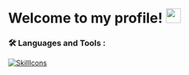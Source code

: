 <h1>
 Welcome to my profile!
  <img src="https://media.giphy.com/media/hvRJCLFzcasrR4ia7z/giphy.gif" width="30px"/>
</h1>


### :hammer_and_wrench: Languages and Tools :
[![SkillIcons](https://skillicons.dev/icons?i=js,ts,html,css,nodejs,py,mongodb,react,vue,flutter,cs,cpp,electron,github)](https://skillicons.dev)<br/>
